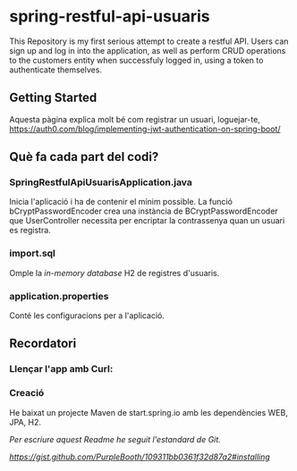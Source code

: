 # spring-restful-api-usuaris
This Repository is my first serious attempt to create a restful API. 
Users can sign up and log in into the application, as well as perform CRUD operations to the customers entity when successfuly logged in, using a token to authenticate themselves. 

## Getting Started
Aquesta pàgina explica molt bé com registrar un usuari, loguejar-te, 
https://auth0.com/blog/implementing-jwt-authentication-on-spring-boot/

## Què fa cada part del codi?
### SpringRestfulApiUsuarisApplication.java
Inicia l'aplicació i ha de contenir el mínim possible. 
La funció bCryptPasswordEncoder crea una instància de BCryptPasswordEncoder que UserController necessita per encriptar la contrassenya quan un usuari es registra. 



### import.sql
Omple la _in-memory database_ H2 de registres d'usuaris. 

### application.properties
Conté les configuracions per a l'aplicació. 

## Recordatori
### Llençar l'app amb Curl:


### Creació
He baixat un projecte Maven de start.spring.io amb les dependències WEB, JPA, H2. 



_Per escriure aquest Readme he seguit l'estandard de Git._

_https://gist.github.com/PurpleBooth/109311bb0361f32d87a2#installing_
